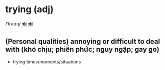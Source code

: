 # trying (adj)

/ˈtraɪɪŋ/ [🔊](https://www.oxfordlearnersdictionaries.com/media/english/uk_pron/t/try/tryin/trying__gb_1.mp3) [🔊](https://www.oxfordlearnersdictionaries.com/media/english/us_pron/t/try/tryin/trying__us_1.mp3)

## (Personal qualities) annoying or difficult to deal with (khó chịu; phiền phức; nguy ngập; gay go)

- trying times/moments/situations